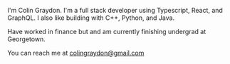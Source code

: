 I'm Colin Graydon.
I'm a full stack developer using Typescript, React, and GraphQL. I also like building with C++, Python, and Java.

Have worked in finance but and am currently finishing undergrad at Georgetown.

You can reach me at colingraydon@gmail.com

<!---
colingraydon/colingraydon is a ✨ special ✨ repository because its `README.md` (this file) appears on your GitHub profile.
You can click the Preview link to take a look at your changes.
--->
